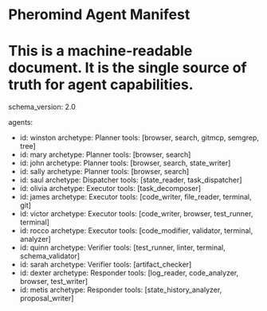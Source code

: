 # Pheromind Agent Manifest
# This is a machine-readable document. It is the single source of truth for agent capabilities.

schema_version: 2.0

agents:
  - id: winston
    archetype: Planner
    tools: [browser, search, gitmcp, semgrep, tree]
  - id: mary
    archetype: Planner
    tools: [browser, search]
  - id: john
    archetype: Planner
    tools: [browser, search, state_writer]
  - id: sally
    archetype: Planner
    tools: [browser, search]
  - id: saul
    archetype: Dispatcher
    tools: [state_reader, task_dispatcher]
  - id: olivia
    archetype: Executor
    tools: [task_decomposer]
  - id: james
    archetype: Executor
    tools: [code_writer, file_reader, terminal, git]
  - id: victor
    archetype: Executor
    tools: [code_writer, browser, test_runner, terminal]
  - id: rocco
    archetype: Executor
    tools: [code_modifier, validator, terminal, analyzer]
  - id: quinn
    archetype: Verifier
    tools: [test_runner, linter, terminal, schema_validator]
  - id: sarah
    archetype: Verifier
    tools: [artifact_checker]
  - id: dexter
    archetype: Responder
    tools: [log_reader, code_analyzer, browser, test_writer]
  - id: metis
    archetype: Responder
    tools: [state_history_analyzer, proposal_writer]
```
